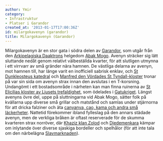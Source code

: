 ```yaml
---
author: Ymir
category:
- Infrastruktur
- Platser i Garandor
created_at: '2013-01-17T17:00:36Z'
id: milargokavenyn (garandor)
title: Milargokavenyn (Garandor)
---
```

Milargokavenyn är en stor gata i södra delen av [Garandor], som utgår från den [Arkipelagiska Daaktrons] helgedom [Abak Mogo]. Avenyn sträcker sig lätt sluttande nedåt genom relativt välbeställda kvarter, för att slutligen utmynna i ett virrvarr av små gränder nära hamnen. De västliga delarna av avenyn, mot hamnen till, har länge varit en inofficiell sabrisk enklav, och [St Dunkleosteus katedral] och [Manfred den Vördades St Tyndall-kloster] tronar på var sin sida om avenyn strax innan den avslutas i en T-korsning. Undangömt i ett bostadsområde i närheten kan man finna ruinerna av [St Elicilias kloster av Ljusets trefaldighet], som ödelades i [Gatukriget]. Längst avenyns övre del, uppe på sluttningarna vid Abak Mogo, sätter folk på kvällarna upp diverse små grillar och matstånd och samlas under stjärnorna för att dricka falziner och äta [canyanya, cao, kama och andra små läckerheter]. Nattetid förekommer ibland fylleslag på den annars städade avenyn, men de verkliga bråken är oftast reserverade för de skumma kvarteren strax norröver, där [Khaziz klan Zolod] och [Djedemenkara] kämpar om inlytande över diverse sjaskiga bordeller och spelhålor (för att inte tala om den närbelägna [Slavmarknaden]).

  [Garandor]: Garandor
  [Arkipelagiska Daaktrons]: Arkipelagisk_Daaktro
  [Abak Mogo]: Abak_Mogo
  [St Dunkleosteus katedral]: St_Dunkleosteus_katedral
  [Manfred den Vördades St Tyndall-kloster]: Manfred_den_Vördades_kloster
  [St Elicilias kloster av Ljusets trefaldighet]: St_Elicilias_kloster_av_Ljusets_trefaldighet
  [Gatukriget]: Gatukriget
  [canyanya, cao, kama och andra små läckerheter]: Arkipelagisk_mat
  [Khaziz klan Zolod]: Khaziz_klan_Zolod
  [Djedemenkara]: Djedemenkara
  [Slavmarknaden]: Slavmarknaden